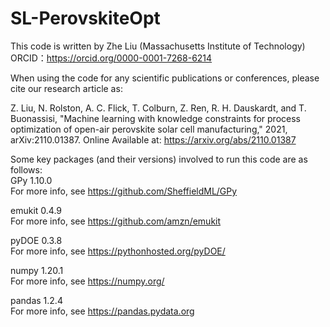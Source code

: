 # SL-PerovskiteOpt
This code is written by Zhe Liu (Massachusetts Institute of Technology)
ORCID：https://orcid.org/0000-0001-7268-6214


When using the code for any scientific publications or conferences, please cite our research article as:

Z. Liu, N. Rolston, A. C. Flick, T. Colburn, Z. Ren, R. H. Dauskardt, and T. Buonassisi, "Machine learning with knowledge constraints for process optimization of open-air perovskite solar cell manufacturing," 2021, arXiv:2110.01387. Online Available at: https://arxiv.org/abs/2110.01387

Some key packages (and their versions) involved to run this code are as follows:    
GPy 1.10.0   
For more info, see https://github.com/SheffieldML/GPy

emukit 0.4.9      
For more info, see https://github.com/amzn/emukit

pyDOE 0.3.8   
For more info, see https://pythonhosted.org/pyDOE/

numpy 1.20.1   
For more info, see https://numpy.org/

pandas 1.2.4    
For more info, see https://pandas.pydata.org
